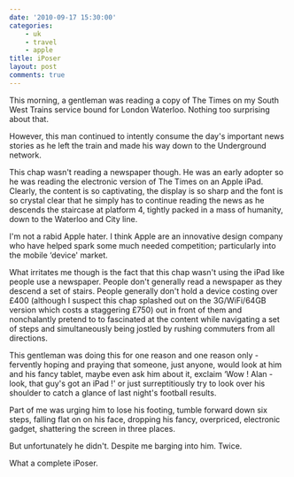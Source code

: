 ```yaml
---
date: '2010-09-17 15:30:00'
categories:
    - uk
    - travel
    - apple
title: iPoser
layout: post
comments: true
---
```

This morning, a gentleman was reading a copy of The Times on my South
West Trains service bound for London Waterloo. Nothing too surprising
about that.

However, this man continued to intently consume the day's important news
stories as he left the train and made his way down to the Underground
network.

This chap wasn't reading a newspaper though. He was an early adopter so
he was reading the electronic version of The Times on an Apple iPad.
Clearly, the content is so captivating, the display is so sharp and the
font is so crystal clear that he simply has to continue reading the news
as he descends the staircase at platform 4, tightly packed in a mass of
humanity, down to the Waterloo and City line.

I'm not a rabid Apple hater. I think Apple are an innovative design
company who have helped spark some much needed competition; particularly
into the mobile ‘device' market.

What irritates me though is the fact that this chap wasn't using the
iPad like people use a newspaper. People don't generally read a
newspaper as they descend a set of stairs. People generally don't hold
a device costing over &pound;400 (although I suspect this chap
splashed out on the 3G/WiFi/64GB version which costs a staggering
&pound;750) out in front of them and nonchalantly pretend to to
fascinated at the content while navigating a set of steps and
simultaneously being jostled by rushing commuters from all directions.

This gentleman was doing this for one reason and one reason only -
fervently hoping and praying that someone, just anyone, would look at
him and his fancy tablet, maybe even ask him about it, exclaim ‘Wow !
Alan - look, that guy's got an iPad !' or just surreptitiously try to
look over his shoulder to catch a glance of last night's football
results.

Part of me was urging him to lose his footing, tumble forward down six
steps, falling flat on on his face, dropping his fancy, overpriced,
electronic gadget, shattering the screen in three places.

But unfortunately he didn't. Despite me barging into him. Twice.

What a complete iPoser.
